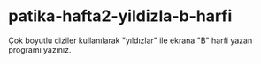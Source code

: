 # patika-hafta2-yildizla-b-harfi
Çok boyutlu diziler kullanılarak "yıldızlar" ile ekrana "B" harfi yazan programı yazınız.
